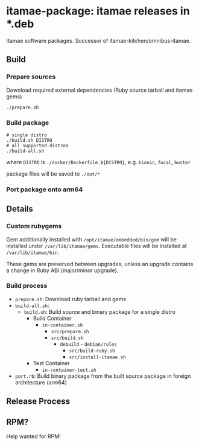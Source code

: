 # itamae-package: itamae releases in *.deb

Itamae software packages. Successor of itamae-kitchen/omnibus-itamae.

## Build

### Prepare sources

Download required external dependencies (Ruby source tarball and itamae gems)

```
./prepare.sh
```

### Build package

```
# single distro
./build.sh DISTRO
# all supported distros
./build-all.sh
```

where `DISTRO` is `./docker/Dockerfile.${DISTRO}`, e.g. `bionic`, `focal`, `buster`

package files will be saved to `./out/*`

### Port package onto arm64

## Details

### Custom rubygems

Gem additionally installed with `/opt/itamae/embedded/bin/gem` will be installed under `/var/lib/itamae/gems`.
Executable files will be installed at `/var/lib/itamae/bin`.

These gems are preserved between upgrades, unless an upgrade contains a change in Ruby ABI (major/minor upgrade).

### Build process

- `prepare.sh`: Download ruby tarball and gems
- `build-all.sh`:
  - `build.sh`: Build source and binary package for a single distro
    - Build Container
      - `in-container.sh`
        - `src/prepare.sh`
        - `src/build.sh`
          - `debuild` - `debian/rules`
            - `src/build-ruby.sh`
            - `src/install-itamae.sh`
    - Test Container
      - `in-container-test.sh`
- `port.rb`: Build binary package from the built source package in foreign architecture (arm64)

## Release Process



## RPM?

Help wanted for RPM!
